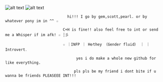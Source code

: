 ![alt text](https://64.media.tumblr.com/bea8b2766aa8c50357a58b7597402585/e36fc3c797d1156a-26/s400x600/dbf369d36cefc42c8405876da7cc363e46ae40d9.pnj) ![alt text](https://64.media.tumblr.com/bea8b2766aa8c50357a58b7597402585/e36fc3c797d1156a-26/s400x600/dbf369d36cefc42c8405876da7cc363e46ae40d9.pnj)




                                hi!!! I go by gem,scott,pearl. or by whatever pony im in ^^ ☆

                              C+H is fine!! also feel free to int or send me a Whisper if im afk! ☆ ┆彡

                              ☆ ｜INFP ｜ He⁄they （Gender fluid） ｜ ｜ Introvert․

                                    yes i do make a whole new github for like everything.

                                   pls pls be my friend i dont bite if u wanna be friends PLEASEEE INT!!!

